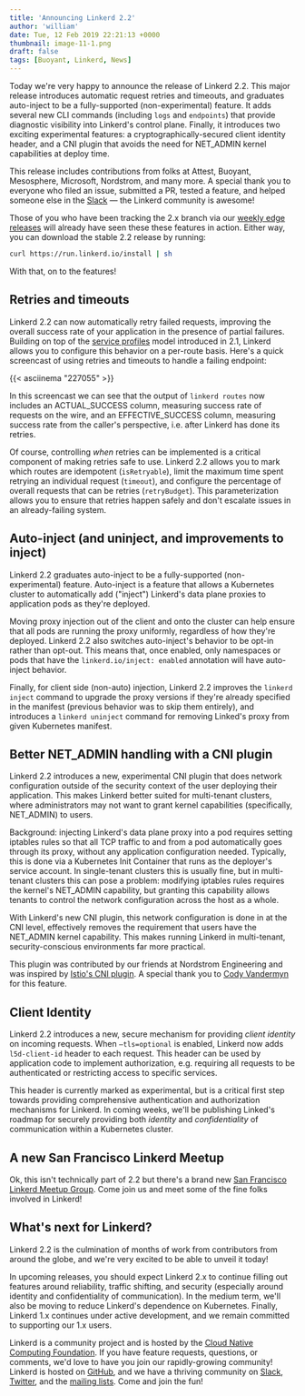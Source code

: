 ```yaml
---
title: 'Announcing Linkerd 2.2'
author: 'william'
date: Tue, 12 Feb 2019 22:21:13 +0000
thumbnail: image-11-1.png
draft: false
tags: [Buoyant, Linkerd, News]
---
```


Today we're very happy to announce the release of Linkerd 2.2. This major
release introduces automatic request retries and timeouts, and graduates
auto-inject to be a fully-supported (non-experimental) feature. It adds several
new CLI commands (including `logs` and `endpoints`) that provide diagnostic
visibility into Linkerd's control plane. Finally, it introduces two exciting
experimental features: a cryptographically-secured client identity header, and a
CNI plugin that avoids the need for NET_ADMIN kernel capabilities at deploy
time.

This release includes contributions from folks at Attest, Buoyant, Mesosphere,
Microsoft, Nordstrom, and many more. A special thank you to everyone who filed
an issue, submitted a PR, tested a feature, and helped someone else in the
[Slack](https://slack.linkerd.io) — the Linkerd community is awesome!

Those of you who have been tracking the 2.x branch via our [weekly edge
releases](https://linkerd.io/2/edge/) will already have seen these these
features in action. Either way, you can download the stable 2.2 release by
running:

```bash
curl https://run.linkerd.io/install | sh
```

With that, on to the features!

## Retries and timeouts

Linkerd 2.2 can now automatically retry failed requests, improving the overall
success rate of your application in the presence of partial failures. Building
on top of the [service profiles](https://linkerd.io/2/features/service-profiles)
model introduced in 2.1, Linkerd allows you to configure this behavior on a
per-route basis. Here's a quick screencast of using retries and timeouts to
handle a failing endpoint:

{{< asciinema "227055" >}}

In this screencast we can see that the output of `linkerd routes` now includes
an ACTUAL_SUCCESS column, measuring success rate of requests on the wire, and an
EFFECTIVE_SUCCESS column, measuring success rate from the caller's perspective,
i.e. after Linkerd has done its retries.

Of course, controlling _when_ retries can be implemented is a critical component
of making retries safe to use. Linkerd 2.2 allows you to mark which routes are
idempotent (`isRetryable`), limit the maximum time spent retrying an individual
request (`timeout`), and configure the percentage of overall requests that can
be retries (`retryBudget`). This parameterization allows you to ensure that
retries happen safely and don't escalate issues in an already-failing system.

## Auto-inject (and uninject, and improvements to inject)

Linkerd 2.2 graduates auto-inject to be a fully-supported (non-experimental)
feature. Auto-inject is a feature that allows a Kubernetes cluster to
automatically add ("inject") Linkerd's data plane proxies to application pods as
they're deployed.

Moving proxy injection out of the client and onto the cluster can help ensure
that all pods are running the proxy uniformly, regardless of how they're
deployed. Linkerd 2.2 also switches auto-inject's behavior to be opt-in rather
than opt-out. This means that, once enabled, only namespaces or pods that have
the `linkerd.io/inject: enabled` annotation will have auto-inject behavior.

Finally, for client side (non-auto) injection, Linkerd 2.2 improves the `linkerd
inject` command to upgrade the proxy versions if they're already specified in
the manifest (previous behavior was to skip them entirely), and introduces a
`linkerd uninject` command for removing Linked's proxy from given Kubernetes
manifest.

## Better NET_ADMIN handling with a CNI plugin

Linkerd 2.2 introduces a new, experimental CNI plugin that does network
configuration outside of the security context of the user deploying their
application. This makes Linkerd better suited for multi-tenant clusters, where
administrators may not want to grant kernel capabilities (specifically,
NET_ADMIN) to users.

Background: injecting Linkerd's data plane proxy into a pod requires setting
iptables rules so that all TCP traffic to and from a pod automatically goes
through its proxy, without any application configuration needed. Typically, this
is done via a Kubernetes Init Container that runs as the deployer's service
account. In single-tenant clusters this is usually fine, but in multi-tenant
clusters this can pose a problem: modifying iptables rules requires the kernel's
NET_ADMIN capability, but granting this capability allows tenants to control the
network configuration across the host as a whole.

With Linkerd's new CNI plugin, this network configuration is done in at the CNI
level, effectively removes the requirement that users have the NET_ADMIN kernel
capability. This makes running Linkerd in multi-tenant, security-conscious
environments far more practical.

This plugin was contributed by our friends at Nordstrom Engineering and was
inspired by [Istio's CNI plugin](https://github.com/istio/cni). A special thank
you to [Cody Vandermyn](https://github.com/codeman9) for this feature.

## Client Identity

Linkerd 2.2 introduces a new, secure mechanism for providing _client identity_
on incoming requests. When `—tls=optional` is enabled, Linkerd now adds
`l5d-client-id` header to each request. This header can be used by application
code to implement authorization, e.g. requiring all requests to be authenticated
or restricting access to specific services.

This header is currently marked as experimental, but is a critical first step
towards providing comprehensive authentication and authorization mechanisms for
Linkerd. In coming weeks, we'll be publishing Linked's roadmap for securely
providing both _identity_ and _confidentiality_ of communication within a
Kubernetes cluster.

## A new San Francisco Linkerd Meetup

Ok, this isn't technically part of 2.2 but there's a brand new [San Francisco
Linkerd Meetup Group](https://www.meetup.com/San-Francisco-Linkerd-Meetup/).
Come join us and meet some of the fine folks involved in Linkerd!

## What's next for Linkerd?

Linkerd 2.2 is the culmination of months of work from contributors from around
the globe, and we're very excited to be able to unveil it today!

In upcoming releases, you should expect Linkerd 2.x to continue filling out
features around reliability, traffic shifting, and security (especially around
identity and confidentiality of communication). In the medium term, we'll also
be moving to reduce Linkerd's dependence on Kubernetes. Finally, Linkerd 1.x
continues under active development, and we remain committed to supporting our
1.x users.

Linkerd is a community project and is hosted by the [Cloud Native Computing
Foundation](https://cncf.io). If you have feature requests, questions, or
comments, we'd love to have you join our rapidly-growing community! Linkerd is
hosted on [GitHub](https://github.com/linkerd/), and we have a thriving
community on [Slack](https://slack.linkerd.io),
[Twitter](https://twitter.com/linkerd), and the [mailing
lists](https://linkerd.io/2/get-involved/). Come and join the fun!
